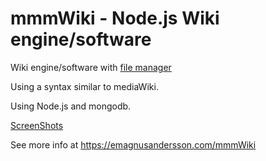 mmmWiki - Node.js Wiki engine/software
========================================================================
Wiki engine/software with [file manager](https://emagnusandersson.com/mmmWiki_file_managing)

Using a syntax similar to mediaWiki.

Using Node.js and mongodb.

[ScreenShots](https://emagnusandersson.com/mmmWikiScreenShots)

See more info at https://emagnusandersson.com/mmmWiki
